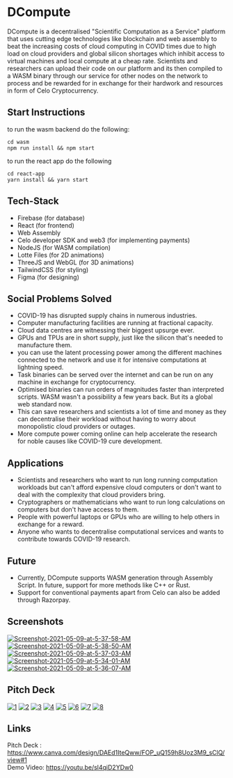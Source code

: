 # DCompute

DCompute is a decentralised "Scientific Computation as a Service" platform that uses cutting edge technologies like blockchain and web assembly to beat the increasing costs of cloud computing in COVID times due to high load on cloud providers and global silicon shortages which inhibit access to virtual machines and local compute at a cheap rate. Scientists and researchers can upload their code on our platform and its then compiled to a WASM binary through our service for other nodes on the network to process and be rewarded for in exchange for their hardwork and resources in form of Celo Cryptocurrency.

## Start Instructions

to run the wasm backend do the following:

```
cd wasm
npm run install && npm start
```

to run the react app do the following

```
cd react-app
yarn install && yarn start
```

## Tech-Stack

- Firebase (for database)
- React (for frontend)
- Web Assembly
- Celo developer SDK and web3 (for implementing payments)
- NodeJS (for WASM compilation)
- Lotte Files (for 2D animations)
- ThreeJS and WebGL (for 3D animations)
- TailwindCSS (for styling)
- Figma (for designing)

## Social Problems Solved

- COVID-19 has disrupted supply chains in numerous industries.
- Computer manufacturing facilities are running at fractional capacity.
- Cloud data centres are witnessing their biggest upsurge ever.
- GPUs and TPUs are in short supply, just like the silicon that's needed to manufacture them.
- you can use the latent processing power among the different machines connected to the network and use it for intensive computations at lightning speed.
- Task binaries can be served over the internet and can be run on any machine in exchange for cryptocurrency.
- Optimised binaries can run orders of magnitudes faster than interpreted scripts. WASM wasn't a possibility a few years back. But its a global web standard now.
- This can save researchers and scientists a lot of time and money as they can decentralise their workload without having to worry about monopolistic cloud providers or outages.
- More compute power coming online can help accelerate the research for noble causes like COVID-19 cure development.

## Applications

- Scientists and researchers who want to run long running computation workloads but can't afford expensive cloud computers or don't want to deal with the complexity that cloud providers bring.
- Cryptographers or mathematicians who want to run long calculations on computers but don't have access to them.
- People with powerful laptops or GPUs who are willing to help others in exchange for a reward.
- Anyone who wants to decentralise computational services and wants to contribute towards COVID-19 research.

## Future

- Currently, DCompute supports WASM generation through Assembly Script. In future, support for more methods like C++ or Rust.
- Support for conventional payments apart from Celo can also be added through Razorpay.

## Screenshots
<a href="https://ibb.co/sVfHrym"><img src="https://i.ibb.co/x7kHQJC/Screenshot-2021-05-09-at-5-37-58-AM.png" alt="Screenshot-2021-05-09-at-5-37-58-AM" border="0"></a>
<a href="https://ibb.co/Jz3w5TF"><img src="https://i.ibb.co/tbLT86P/Screenshot-2021-05-09-at-5-38-50-AM.png" alt="Screenshot-2021-05-09-at-5-38-50-AM" border="0"></a>
<a href="https://ibb.co/5RxVxqp"><img src="https://i.ibb.co/DRgng3c/Screenshot-2021-05-09-at-5-37-03-AM.png" alt="Screenshot-2021-05-09-at-5-37-03-AM" border="0"></a>
<a href="https://ibb.co/JtLYGDt"><img src="https://i.ibb.co/4tybXht/Screenshot-2021-05-09-at-5-34-01-AM.png" alt="Screenshot-2021-05-09-at-5-34-01-AM" border="0"></a>
<a href="https://ibb.co/3FKnpH2"><img src="https://i.ibb.co/WzCLk1Z/Screenshot-2021-05-09-at-5-36-07-AM.png" alt="Screenshot-2021-05-09-at-5-36-07-AM" border="0"></a>

## Pitch Deck
<a href="https://ibb.co/HChXvNL"><img src="https://i.ibb.co/2SZ5280/1.png" alt="1" ></a>
<a href="https://ibb.co/jRVMsLd"><img src="https://i.ibb.co/16sqj93/2.png" alt="2" ></a>
<a href="https://ibb.co/C6rbK9s"><img src="https://i.ibb.co/3vJpmFY/3.png" alt="3" ></a>
<a href="https://ibb.co/521jPhB"><img src="https://i.ibb.co/d7fpR4G/4.png" alt="4" ></a>
<a href="https://ibb.co/nbnXFMM"><img src="https://i.ibb.co/Dt8BZff/5.png" alt="5" ></a>
<a href="https://ibb.co/HB7GH0m"><img src="https://i.ibb.co/JmnrsNX/6.png" alt="6" ></a>
<a href="https://ibb.co/r7C0Wt4"><img src="https://i.ibb.co/cgG3mvD/7.png" alt="7" ></a>
<a href="https://ibb.co/dtcb8Ck"><img src="https://i.ibb.co/5k9Ybps/8.png" alt="8" ></a>

## Links
Pitch Deck : <a href="https://www.canva.com/design/DAEd1IteQww/FOP_uQ159h8Uoz3M9_sClQ/view#1">https://www.canva.com/design/DAEd1IteQww/FOP_uQ159h8Uoz3M9_sClQ/view#1</a><br/>
Demo Video: <a href="https://youtu.be/sl4qiD2YDw0">https://youtu.be/sl4qiD2YDw0</a>
